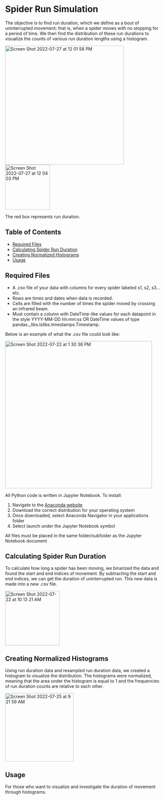 # Spider Run Simulation

The objective is to find run duration, which we define as a bout of uninterrupted movement; that is, when a spider moves with no stopping for a period of time. We then find the distribution of these run durations to visualize the counts of various run duration lengths using a histogram. 

<img width="384" alt="Screen Shot 2022-07-27 at 12 01 58 PM" src="https://user-images.githubusercontent.com/67922568/181294762-613a510b-e7d1-492c-af42-9d28a808b365.png">
<img width="145" alt="Screen Shot 2022-07-27 at 12 04 03 PM" src="https://user-images.githubusercontent.com/67922568/181295212-63196074-069b-44f2-a077-650ec7b98a5b.png">

The red box represents run duration.

## Table of Contents

- [Required Files](https://github.com/Toporikova-Lab/Spider-Circadian-Activity/tree/main/Calculating%20Spider%20Run%20Duration#required-files)
- [Calculating Spider Run Duration](https://github.com/Toporikova-Lab/Spider-Circadian-Activity/tree/main/Calculating%20Spider%20Run%20Duration#calculating-spider-run-duration)
- [Creating Normalized Histograms](https://github.com/Toporikova-Lab/Spider-Circadian-Activity/tree/main/Calculating%20Spider%20Run%20Duration#creating-normalized-histograms)
- [Usage](https://github.com/Toporikova-Lab/Spider-Circadian-Activity/tree/main/Calculating%20Spider%20Run%20Duration#usage)

## Required Files

- A .csv file of your data with columns for every spider labeled s1, s2, s3... etc. 
- Rows are times and dates when data is recorded. 
- Cells are filled with the number of times the spider moved by crossing an infrared beam. 
- Must contain a column with DateTime-like values for each datapoint in the style YYYY-MM-DD hh:mm:ss OR DateTime values of type pandas._libs.tslibs.timestamps.Timestamp. 

Below is an example of what the .csv file could look like:

<img width="475" alt="Screen Shot 2022-07-22 at 1 30 36 PM" src="https://user-images.githubusercontent.com/67922568/180493070-9f2ec4d8-cb4a-4343-9b69-ad7d9dd147c3.png">

All Python code is written in Jupyter Notebook. To install:
  1. Navigate to the [Anaconda website](https://www.anaconda.com/products/distribution)
  2. Download the correct distribution for your operating system
  3. Once downloaded, select Anaconda Navigator in your applications folder
  4. Select launch under the Jupyter Notebook symbol
  
All files must be placed in the same folder/subfolder as the Jupyter Notebook document

## Calculating Spider Run Duration

To calculate how long a spider has been moving, we binarized the data and found the start and end indices of movement. By subtracting the start and end indices, we can get the duration of uninterrupted run. This new data is made into a new .csv file.

<img width="176" alt="Screen Shot 2022-07-22 at 10 13 21 AM" src="https://user-images.githubusercontent.com/67922568/180457786-8d81a053-c50f-40f2-90b2-d4c60d172dbf.png">



## Creating Normalized Histograms

Using run duration data and resampled run duration data, we created a histogram to visualize the distribution. The histograms were normalized, meaning that the area under the histogram is equal to 1 and the frequencies of run duration counts are relative to each other. 

<img width="221" alt="Screen Shot 2022-07-25 at 9 21 59 AM" src="https://user-images.githubusercontent.com/67922568/180787371-933d4aee-5a3a-4978-b6c5-8894177c4863.png">

## Usage

For those who want to visualize and investigate the duration of movement through histograms.
